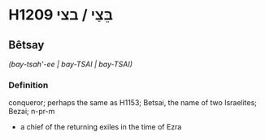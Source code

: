 # H1209 בֵּצַי / בצי

## Bêtsay

_(bay-tsah'-ee | bay-TSAI | bay-TSAI)_

### Definition

conqueror; perhaps the same as H1153; Betsai, the name of two Israelites; Bezai; n-pr-m

- a chief of the returning exiles in the time of Ezra
